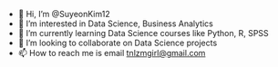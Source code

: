- 👋 Hi, I’m @SuyeonKim12
- 👀 I’m interested in Data Science, Business Analytics
- 🌱 I’m currently learning Data Science courses like Python, R, SPSS
- 💞️ I’m looking to collaborate on Data Science projects
- 📫 How to reach me is email tnlzmgirl@gmail.com

<!---
SuyeonKim12/SuyeonKim12 is a ✨ special ✨ repository because its `README.md` (this file) appears on your GitHub profile.
You can click the Preview link to take a look at your changes.
--->
